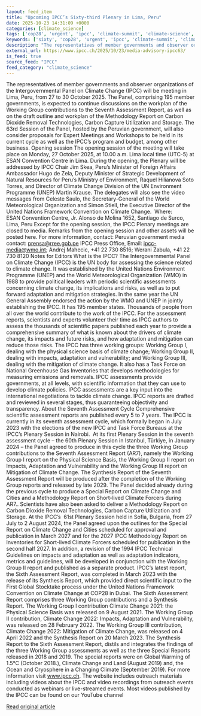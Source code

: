 ```yaml
---
layout: feed_item
title: "Upcoming IPCC’s Sixty-third Plenary in Lima, Peru"
date: 2025-10-23 14:31:09 +0000
categories: [climate_science]
tags: ['cop28', 'urgent', 'ipcc', 'climate-summit', 'climate-science', 'year-2025', 'carbon-capture', 'ccs']
keywords: ['sixty', 'cop28', 'urgent', 'ipcc', 'climate-summit', 'climate-science', 'upcoming']
description: "The representatives of member governments and observer organizations of the Intergovernmental Panel on Climate Change (IPCC) will be meeting in Lima, Peru, f..."
external_url: https://www.ipcc.ch/2025/10/23/media-advisory-ipcc63/
is_feed: true
source_feed: "IPCC"
feed_category: "climate_science"
---
```


The representatives of member governments and observer organizations of the Intergovernmental Panel on Climate Change (IPCC) will be meeting in Lima, Peru, from 27 to 30 October 2025. The Panel, comprising 195 member governments, is expected to continue discussions on the workplan of the Working Group contributions to the Seventh Assessment Report, as well as on the draft outline and workplan of the Methodology Report on Carbon Dioxide Removal Technologies, Carbon Capture Utilization and Storage. The 63rd Session of the Panel, hosted by the Peruvian government, will also consider proposals for Expert Meetings and Workshops to be held in its current cycle as well as the IPCC’s program and budget, among other business. Opening session The opening session of the meeting will take place on Monday, 27 October 2025, at 10.00 a.m. Lima local time (UTC-5) at ESAN Convention Centre in Lima. During the opening, the Plenary will be addressed by IPCC Chair Jim Skea, Peru’s Minister of Foreign Affairs Ambassador Hugo de Zela, Deputy Minister of Strategic Development of Natural Resources for Peru’s Ministry of Environment, Raquel Hilianova Soto Torres, and Director of Climate Change Division of the UN Environment Programme (UNEP) Martin Krause. The delegates will also see the video messages from Celeste Saulo, the Secretary-General of the World Meteorological Organization and Simon Stiell, the Executive Director of the United Nations Framework Convention on Climate Change.&nbsp; Where: &nbsp;&nbsp;&nbsp;&nbsp;&nbsp;&nbsp;&nbsp;&nbsp;&nbsp;&nbsp; ESAN Convention Centre, Jr. Alonso de Molina 1652, Santiago de Surco, Lima, Peru Except for the opening session, the IPCC Plenary meetings are closed to media. Remarks from the opening session and other assets will be posted here. For more information, contact: Peruvian government media contact: prensa@rree.gob.pe&nbsp;IPCC Press Office, Email: ipcc-media@wmo.int; Andrej Mahecic, +41 22 730 8516; Werani Zabula, +41 22 730 8120 Notes for Editors What is the IPCC? The Intergovernmental Panel on Climate Change (IPCC) is the UN body for assessing the science related to climate change. It was established by the United Nations Environment Programme (UNEP) and the World Meteorological Organization (WMO) in 1988 to provide political leaders with periodic scientific assessments concerning climate change, its implications and risks, as well as to put forward adaptation and mitigation strategies. In the same year the UN General Assembly endorsed the action by the WMO and UNEP in jointly establishing the IPCC. It has 195 member states. Thousands of people from all over the world contribute to the work of the IPCC. For the assessment reports, scientists and experts volunteer their time as IPCC authors to assess the thousands of scientific papers published each year to provide a comprehensive summary of what is known about the drivers of climate change, its impacts and future risks, and how adaptation and mitigation can reduce those risks. The IPCC has three working groups: Working Group I, dealing with the physical science basis of climate change; Working Group II, dealing with impacts, adaptation and vulnerability; and Working Group III, dealing with the mitigation of climate change. It also has a Task Force on National Greenhouse Gas Inventories that develops methodologies for measuring emissions and removals. IPCC assessments provide governments, at all levels, with scientific information that they can use to develop climate policies. IPCC assessments are a key input into the international negotiations to tackle climate change. IPCC reports are drafted and reviewed in several stages, thus guaranteeing objectivity and transparency. About the Seventh Assessment Cycle Comprehensive scientific assessment reports are published every 5 to 7 years. The IPCC is currently in its seventh assessment cycle, which formally began in July 2023 with the elections of the new IPCC and Task Force Bureaus at the IPCC’s Plenary Session in Nairobi.&nbsp; At its first Plenary Session in the seventh assessment cycle &#8211; the 60th Plenary Session in Istanbul, Türkiye, in January 2024 &#8211; the Panel agreed to produce in this cycle the three Working Group contributions to the Seventh Assessment Report (AR7), namely the Working Group I report on the Physical Science Basis, the Working Group II report on Impacts, Adaptation and Vulnerability and the Working Group III report on Mitigation of Climate Change. The Synthesis Report of the Seventh Assessment Report will be produced after the completion of the Working Group reports and released by late 2029. The Panel decided already during the previous cycle to produce a Special Report on Climate Change and Cities and a Methodology Report on Short-lived Climate Forcers during AR7.. Scientists have also been asked to deliver a Methodology Report on Carbon Dioxide Removal Technologies, Carbon Capture Utilization and Storage. At the IPCC’s&nbsp; 61st Plenary Session held in Sofia, Bulgaria, from 27 July to 2 August 2024, the Panel agreed upon the outlines for the Special Report on Climate Change and Cities scheduled for approval and publication in March 2027 and for the 2027 IPCC Methodology Report on Inventories for Short-lived Climate Forcers scheduled for publication in the second half 2027. In addition, a revision of the 1994 IPCC Technical Guidelines on impacts and adaptation as well as adaptation indicators, metrics and guidelines, will be developed in conjunction with the Working Group II report and published as a separate product. IPCC’s latest report, the Sixth Assessment Report, was completed in March 2023 with the release of its Synthesis Report, which provided direct scientific input to the First Global Stocktake process under the United Nations Framework Convention on Climate Change at COP28 in Dubai. The Sixth Assessment Report comprises three Working Group contributions and a Synthesis Report. The Working Group I contribution Climate Change 2021: the Physical Science Basis was released on 9 August 2021. The Working Group II contribution, Climate Change 2022: Impacts, Adaptation and Vulnerability, was released on 28 February 2022. The Working Group III contribution, Climate Change 2022: Mitigation of Climate Change, was released on 4 April 2022 and the Synthesis Report on 20 March 2023. The Synthesis Report to the Sixth Assessment Report, distils and integrates the findings of the three Working Group assessments as well as the three Special Reports released in 2018 and 2019. The special reports were on Global Warming of 1.5°C (October 2018.), Climate Change and Land (August 2019) and, the Ocean and Cryosphere in a Changing Climate (September 2019). For more information visit www.ipcc.ch. The website includes outreach materials including videos about the IPCC and video recordings from outreach events conducted as webinars or live-streamed events. Most videos published by the IPCC can be found on our YouTube channel

[Read original article](https://www.ipcc.ch/2025/10/23/media-advisory-ipcc63/)
